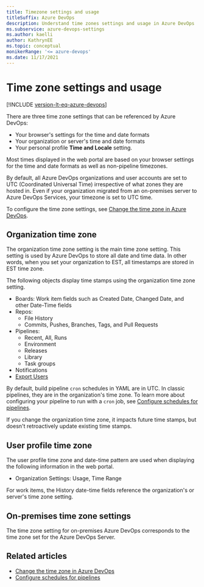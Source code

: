 ```yaml
---
title: Timezone settings and usage
titleSuffix: Azure DevOps  
description: Understand time zones settings and usage in Azure DevOps  
ms.subservice: azure-devops-settings
ms.author: kaelli
author: KathrynEE
ms.topic: conceptual
monikerRange: '<= azure-devops'
ms.date: 11/17/2021
---
```


# Time zone settings and usage

[!INCLUDE [version-lt-eq-azure-devops](../../includes/version-lt-eq-azure-devops.md)]  

There are three time zone settings that can be referenced by Azure DevOps:

- Your browser's settings for the time and date formats
- Your organization or server's time and date formats
- Your personal profile **Time and Locale** setting.

Most times displayed in the web portal are based on your browser settings for the time and date formats as well as non-pipeline timezones.

By default, all Azure DevOps organizations and user accounts are set to UTC (Coordinated Universal Time) irrespective of what zones they are hosted in. Even if your organization migrated from an on-premises server to Azure DevOps Services, your timezone is set to UTC time.

To configure the time zone settings, see [Change the time zone in Azure DevOps](../accounts/change-time-zone.md).

## Organization time zone

The organization time zone setting is the main time zone setting. This setting is used by Azure DevOps to store all date and time data. In other words, when you set your organization to EST, all timestamps are stored in EST time zone.

The following objects display time stamps using the organization time zone setting.

- Boards: Work item fields such as Created Date, Changed Date, and other Date-Time fields
- Repos:
  - File History
  - Commits, Pushes, Branches, Tags, and Pull Requests
- Pipelines:
  - Recent, All, Runs
  - Environment
  - Releases
  - Library
  - Task groups
- Notifications
- [Export Users](../security/export-users-audit-log.md)

By default, build pipeline `cron` schedules in YAML are in UTC. In classic pipelines, they are in the organization's time zone. To learn more about configuring your pipeline to run with a `cron` job, see [Configure schedules for pipelines](../../pipelines/process/scheduled-triggers.md).

If you change the organization time zone, it impacts future time stamps, but doesn't retroactively update existing time stamps.

## User profile time zone

The user profile time zone and date-time pattern are used when displaying the following information in the web portal.  

- Organization Settings: Usage, Time Range

For work items, the History date-time fields reference the organization's or server's time zone setting.

## On-premises time zone settings

The time zone setting for on-premises Azure DevOps corresponds to the time zone set for the Azure DevOps Server.

## Related articles

- [Change the time zone in Azure DevOps](../accounts/change-time-zone.md)
- [Configure schedules for pipelines](../../pipelines/process/scheduled-triggers.md)

<!--- REMOVED from user profile time zone on 11/17/2021

- Boards: 
  - Project configuration, Iteration Start and End Dates
  - Team configuration, Iteration Start and End Dates
  - Work item form 

-->
